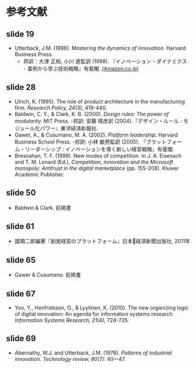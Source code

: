 # 参考文献
## slide 19
- Utterback, J.M. (1996). _Mastering the dynamics of innovation._ Harvard Business Press. 
  - 邦訳：大津 正和, 小川 進監訳 (1998). 『イノベーション・ダイナミクス - 事例から学ぶ技術戦略』有斐閣. [(Amazon.co.jp)](http://amazon.co.jp/o/ASIN/4641160430/)

## slide 28
- Ulrich, K. (1995). The role of product architecture in the manufacturing firm. _Research Policy, 24_(3), 419-440.
- Baldwin, C. Y., & Clark, K. B. (2000). _Design rules: The power of modularity._ MIT Press.
  -邦訳: 安藤 晴彦訳 (2004).『デザイン・ルール : モジュール化パワー』東洋経済新報社.
- Gawer, A., & Cusumano, M. A. (2002). _Platform leadership._ Harvard Business School Press.
  -邦訳: 小林 敏男監訳 (2005). 『プラットフォーム・リーダーシップ : イノベーションを導く新しい経営戦略』有斐閣.
- Bresnahan, T. F. (1999). New modes of competition. In J. A. Eisenach and T. M. Lenard (Ed.), _Competition, innovation and the Microsoft monopoly: Antitrust in the digital marketplace_ (pp. 155-208). Kluwer Academic Publisher.

## slide 50
- Baldwin & Clark. 前掲書
 
## slide 61
- 國領二郎編著『創発経営のプラットフォーム』日本経済新聞出版社, 2011年 

## slide 65
- Gawer & Cusumano. 前掲書

## slide 67
- Yoo, Y., Henfridsson, O., & Lyytinen, K. (2010). The new organizing logic of digital innovation: An agenda for information systems research. _Information Systems Research, 21_(4), 724-735.
 
## slide 69
- Abernathy, W.J. and Utterback, J.M. (1978). _Patterns of industrial innovation. Technology review, 80_(7): 40—47.


